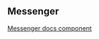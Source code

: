 ## Messenger


[Messenger docs component](https://symfony.com/doc/current/components/messenger.html)
